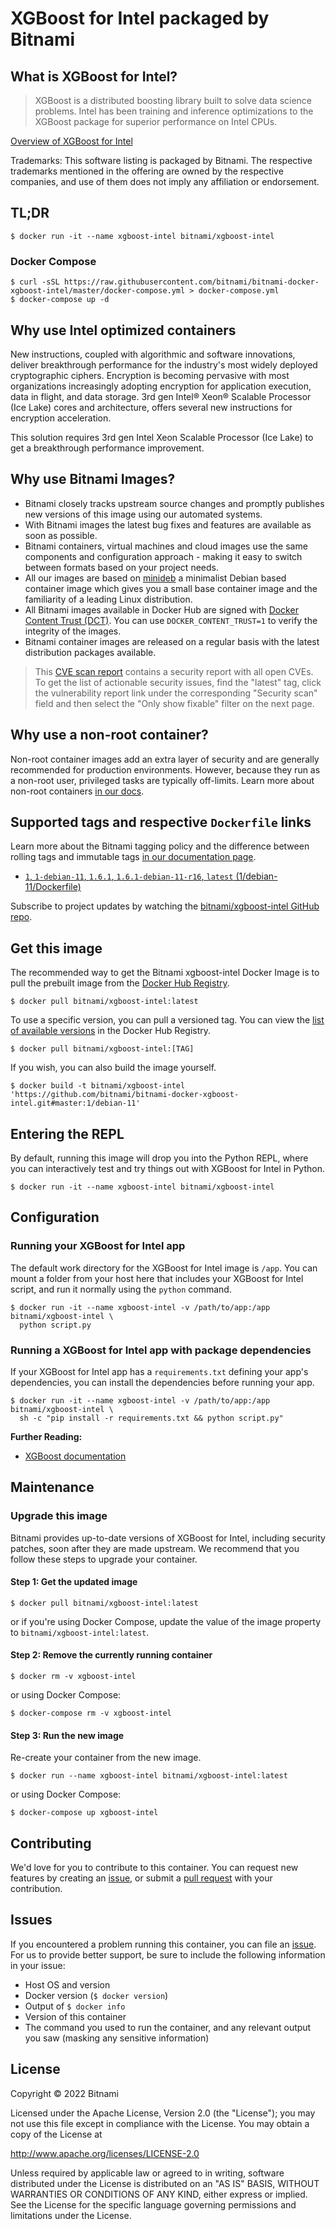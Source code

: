 # XGBoost for Intel packaged by Bitnami

## What is XGBoost for Intel?

> XGBoost is a distributed boosting library built to solve data science problems. Intel has been training and inference optimizations to the XGBoost package for superior performance on Intel CPUs.

[Overview of XGBoost for Intel](https://xgboost.ai/)

Trademarks: This software listing is packaged by Bitnami. The respective trademarks mentioned in the offering are owned by the respective companies, and use of them does not imply any affiliation or endorsement.

## TL;DR

```console
$ docker run -it --name xgboost-intel bitnami/xgboost-intel
```

### Docker Compose

```console
$ curl -sSL https://raw.githubusercontent.com/bitnami/bitnami-docker-xgboost-intel/master/docker-compose.yml > docker-compose.yml
$ docker-compose up -d
```

## Why use Intel optimized containers

New instructions, coupled with algorithmic and software innovations, deliver breakthrough performance for the industry's most widely deployed cryptographic ciphers. Encryption is becoming pervasive with most organizations increasingly adopting encryption for application execution, data in flight, and data storage. 3rd gen Intel® Xeon® Scalable Processor (Ice Lake) cores and architecture, offers several new instructions for encryption acceleration.
 
This solution requires 3rd gen Intel Xeon Scalable Processor (Ice Lake) to get a breakthrough performance improvement.

## Why use Bitnami Images?

* Bitnami closely tracks upstream source changes and promptly publishes new versions of this image using our automated systems.
* With Bitnami images the latest bug fixes and features are available as soon as possible.
* Bitnami containers, virtual machines and cloud images use the same components and configuration approach - making it easy to switch between formats based on your project needs.
* All our images are based on [minideb](https://github.com/bitnami/minideb) a minimalist Debian based container image which gives you a small base container image and the familiarity of a leading Linux distribution.
* All Bitnami images available in Docker Hub are signed with [Docker Content Trust (DCT)](https://docs.docker.com/engine/security/trust/content_trust/). You can use `DOCKER_CONTENT_TRUST=1` to verify the integrity of the images.
* Bitnami container images are released on a regular basis with the latest distribution packages available.

> This [CVE scan report](https://quay.io/repository/bitnami/xgboost-intel?tab=tags) contains a security report with all open CVEs. To get the list of actionable security issues, find the "latest" tag, click the vulnerability report link under the corresponding "Security scan" field and then select the "Only show fixable" filter on the next page.

## Why use a non-root container?

Non-root container images add an extra layer of security and are generally recommended for production environments. However, because they run as a non-root user, privileged tasks are typically off-limits. Learn more about non-root containers [in our docs](https://docs.bitnami.com/tutorials/work-with-non-root-containers/).

## Supported tags and respective `Dockerfile` links

Learn more about the Bitnami tagging policy and the difference between rolling tags and immutable tags [in our documentation page](https://docs.bitnami.com/tutorials/understand-rolling-tags-containers/).


* [`1`, `1-debian-11`, `1.6.1`, `1.6.1-debian-11-r16`, `latest` (1/debian-11/Dockerfile)](https://github.com/bitnami/bitnami-docker-xgboost-intel/blob/1.6.1-debian-11-r16/1/debian-11/Dockerfile)

Subscribe to project updates by watching the [bitnami/xgboost-intel GitHub repo](https://github.com/bitnami/bitnami-docker-xgboost-intel).

## Get this image

The recommended way to get the Bitnami xgboost-intel Docker Image is to pull the prebuilt image from the [Docker Hub Registry](https://hub.docker.com/r/bitnami/xgboost-intel).

```console
$ docker pull bitnami/xgboost-intel:latest
```

To use a specific version, you can pull a versioned tag. You can view the [list of available versions](https://hub.docker.com/r/bitnami/xgboost-intel/tags/) in the Docker Hub Registry.

```console
$ docker pull bitnami/xgboost-intel:[TAG]
```

If you wish, you can also build the image yourself.

```console
$ docker build -t bitnami/xgboost-intel 'https://github.com/bitnami/bitnami-docker-xgboost-intel.git#master:1/debian-11'
```

## Entering the REPL

By default, running this image will drop you into the Python REPL, where you can interactively test and try things out with XGBoost for Intel in Python.

```console
$ docker run -it --name xgboost-intel bitnami/xgboost-intel
```

## Configuration

### Running your XGBoost for Intel app

The default work directory for the XGBoost for Intel image is `/app`. You can mount a folder from your host here that includes your XGBoost for Intel script, and run it normally using the `python` command.

```console
$ docker run -it --name xgboost-intel -v /path/to/app:/app bitnami/xgboost-intel \
  python script.py
```

### Running a XGBoost for Intel app with package dependencies

If your XGBoost for Intel app has a `requirements.txt` defining your app's dependencies, you can install the dependencies before running your app.

```console
$ docker run -it --name xgboost-intel -v /path/to/app:/app bitnami/xgboost-intel \
  sh -c "pip install -r requirements.txt && python script.py"
```

**Further Reading:**

  - [XGBoost documentation](https://xgboost.readthedocs.io/en/stable/)

## Maintenance

### Upgrade this image

Bitnami provides up-to-date versions of XGBoost for Intel, including security patches, soon after they are made upstream. We recommend that you follow these steps to upgrade your container.

#### Step 1: Get the updated image

```console
$ docker pull bitnami/xgboost-intel:latest
```

or if you're using Docker Compose, update the value of the image property to `bitnami/xgboost-intel:latest`.

#### Step 2: Remove the currently running container

```console
$ docker rm -v xgboost-intel
```

or using Docker Compose:

```console
$ docker-compose rm -v xgboost-intel
```

#### Step 3: Run the new image

Re-create your container from the new image.

```console
$ docker run --name xgboost-intel bitnami/xgboost-intel:latest
```

or using Docker Compose:

```console
$ docker-compose up xgboost-intel
```

## Contributing

We'd love for you to contribute to this container. You can request new features by creating an [issue](https://github.com/bitnami/bitnami-docker-xgboost-intel/issues), or submit a [pull request](https://github.com/bitnami/bitnami-docker-xgboost-intel/pulls) with your contribution.

## Issues

If you encountered a problem running this container, you can file an [issue](https://github.com/bitnami/bitnami-docker-xgboost-intel/issues/new). For us to provide better support, be sure to include the following information in your issue:

- Host OS and version
- Docker version (`$ docker version`)
- Output of `$ docker info`
- Version of this container
- The command you used to run the container, and any relevant output you saw (masking any sensitive information)

## License

Copyright &copy; 2022 Bitnami

Licensed under the Apache License, Version 2.0 (the "License");
you may not use this file except in compliance with the License.
You may obtain a copy of the License at

  <http://www.apache.org/licenses/LICENSE-2.0>

Unless required by applicable law or agreed to in writing, software
distributed under the License is distributed on an "AS IS" BASIS,
WITHOUT WARRANTIES OR CONDITIONS OF ANY KIND, either express or implied.
See the License for the specific language governing permissions and
limitations under the License.
